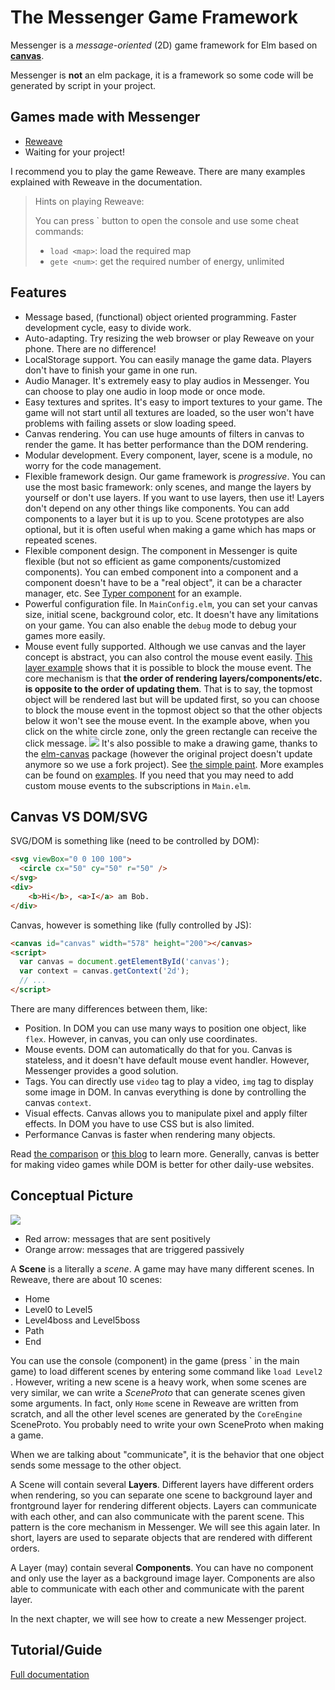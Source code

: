 # The Messenger Game Framework

Messenger is a *message-oriented* (2D) game framework for Elm based on **[canvas](https://developer.mozilla.org/en-US/docs/Web/API/Canvas_API)**.

Messenger is **not** an elm package, it is a framework so some code will be generated by script in your project.

## Games made with Messenger

- [Reweave](https://github.com/linsyking/Reweave)
- Waiting for your project!

I recommend you to play the game Reweave. There are many examples explained with Reweave in the documentation.

> Hints on playing Reweave:
>
> You can press \` button to open the console and use some cheat commands:
>
> - `load <map>`: load the required map
> - `gete <num>`: get the required number of energy, unlimited

## Features

- Message based, (functional) object oriented programming.
  Faster development cycle, easy to divide work.
- Auto-adapting.
  Try resizing the web browser or play Reweave on your phone. There are no difference!
- LocalStorage support.
  You can easily manage the game data. Players don't have to finish your game in one run.
- Audio Manager.
  It's extremely easy to play audios in Messenger. You can choose to play one audio in loop mode or once mode.
- Easy textures and sprites.
  It's easy to import textures to your game. The game will not start until all textures are loaded, so the user won't have problems with failing assets or slow loading speed.
- Canvas rendering.
  You can use huge amounts of filters in canvas to render the game. It has better performance than the DOM rendering.
- Modular development.
  Every component, layer, scene is a module, no worry for the code management.
- Flexible framework design.
  Our game framework is *progressive*. You can use the most basic framework: only scenes, and mange the layers by yourself or don't use layers. If you want to use layers, then use it! Layers don't depend on any other things like components. You can add components to a layer but it is up to you. Scene prototypes are also optional, but it is often useful when making a game which has maps or repeated scenes.
- Flexible component design.
  The component in Messenger is quite flexible (but not so efficient as game components/customized components). You can embed component into a component and a component doesn't have to be a "real object", it can be a character manager, etc. See [Typer component](https://github.com/linsyking/messenger-examples/tree/main/components) for an example.
- Powerful configuration file.
  In `MainConfig.elm`, you can set your canvas size, initial scene, background color, etc. It doesn't have any limitations on your game. You can also enable the `debug` mode to debug your games more easily.
- Mouse event fully supported.
  Although we use canvas and the layer concept is abstract, you can also control the mouse event easily. [This layer example](https://github.com/linsyking/messenger-examples/tree/main/layers) shows that it is possible to block the mouse event. The core mechanism is that **the order of rendering layers/components/etc. is opposite to the order of updating them**. That is to say, the topmost object will be rendered last but will be updated first, so you can choose to block the mouse event in the topmost object so that the other objects below it won't see the mouse event. In the example above, when you click on the white circle zone, only the green rectangle can receive the click message.
  ![](docs/imgs/layer.png)
  It's also possible to make a drawing game, thanks to the [elm-canvas](https://github.com/joakin/elm-canvas/tree/5.0.0) package (however the original project doesn't update anymore so we use a fork project). See [the simple paint](https://chimeces.com/elm-canvas/drawing.html). More examples can be found on [examples](https://chimeces.com/elm-canvas/). If you need that you may need to add custom mouse events to the subscriptions in `Main.elm`.


## Canvas VS DOM/SVG

SVG/DOM is something like (need to be controlled by DOM):

```html
<svg viewBox="0 0 100 100">
  <circle cx="50" cy="50" r="50" />
</svg>
<div>
    <b>Hi</b>, <a>I</a> am Bob.
</div>
```

Canvas, however is something like (fully controlled by JS):

```html
<canvas id="canvas" width="578" height="200"></canvas>
<script>
  var canvas = document.getElementById('canvas');
  var context = canvas.getContext('2d');
  // ...
</script>
```

There are many differences between them, like:

- Position.
  In DOM you can use many ways to position one object, like `flex`. However, in canvas, you can only use coordinates.
- Mouse events.
  DOM can automatically do that for you. Canvas is stateless, and it doesn't have default mouse event handler. However, Messenger provides a good solution.
- Tags.
  You can directly use `video` tag to play a video, `img` tag to display some image in DOM. In canvas everything is done by controlling the canvas `context`.
- Visual effects.
  Canvas allows you to manipulate pixel and apply filter effects. In DOM you have to use CSS but is also limited.
- Performance
  Canvas is faster when rendering many objects.

Read [the comparison](https://www.kirupa.com/html5/dom_vs_canvas.htm) or [this blog](https://blog.logrocket.com/when-to-use-html5s-canvas) to learn more. Generally, canvas is better for making video games while DOM is better for other daily-use websites.

## Conceptual Picture

![](docs/imgs/concept.png)

- Red arrow: messages that are sent positively
- Orange arrow: messages that are triggered passively

A **Scene** is a literally a *scene*. A game may have many different scenes. In Reweave, there are about 10 scenes:

- Home
- Level0 to Level5
- Level4boss and Level5boss
- Path
- End

You can use the console (component) in the game (press \` in the main game) to load different scenes by entering some command like `load Level2 `. However, writing a new scene is a heavy work, when some scenes are very similar, we can write a *SceneProto* that can generate scenes given some arguments. In fact, only `Home` scene in Reweave are written from scratch, and all the other level scenes are generated by the `CoreEngine` SceneProto. You probably need to write your own SceneProto when making a game.

When we are talking about "communicate", it is the behavior that one object sends some message to the other object.

A Scene will contain several **Layers**. Different layers have different orders when rendering, so you can separate one scene to background layer and frontground layer for rendering different objects. Layers can communicate with each other, and can also communicate with the parent scene. This pattern is the core mechanism in Messenger. We will see this again later. In short, layers are used to separate objects that are rendered with different orders.

A Layer (may) contain several **Components**. You can have no component and only use the layer as a background image layer. Components are also able to communicate with each other and communicate with the parent layer.

In the next chapter, we will see how to create a new Messenger project.

## Tutorial/Guide

[Full documentation](docs/doc.pdf)
